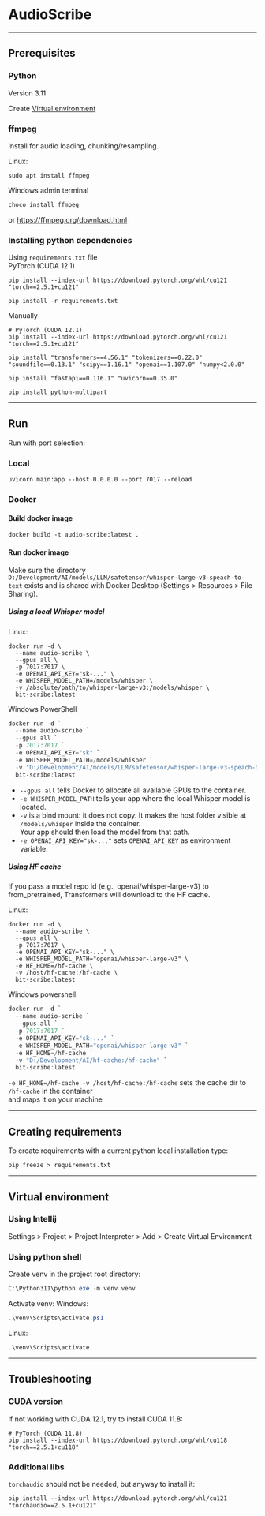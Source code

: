 
# AudioScribe

---

## Prerequisites

### Python
Version 3.11

Create [Virtual environment](#Virtual-environment)

### ffmpeg
Install for audio loading, chunking/resampling.

Linux:
```shell
sudo apt install ffmpeg
```

Windows admin terminal
```PowerShell
choco install ffmpeg
```
or https://ffmpeg.org/download.html


### Installing python dependencies

Using `requirements.txt` file  
PyTorch (CUDA 12.1)
```shell
pip install --index-url https://download.pytorch.org/whl/cu121 "torch==2.5.1+cu121"
```
```shell
pip install -r requirements.txt
```

Manually
```shell
# PyTorch (CUDA 12.1)
pip install --index-url https://download.pytorch.org/whl/cu121 "torch==2.5.1+cu121"
```
```shell
pip install "transformers==4.56.1" "tokenizers==0.22.0" "soundfile==0.13.1" "scipy==1.16.1" "openai==1.107.0" "numpy<2.0.0"
```
```shell
pip install "fastapi==0.116.1" "uvicorn==0.35.0"
```

```shell
pip install python-multipart
```

---
## Run
Run with port selection:

### Local
```shell
uvicorn main:app --host 0.0.0.0 --port 7017 --reload
```

### Docker

#### Build docker image
```shell
docker build -t audio-scribe:latest .
```

#### Run docker image

Make sure the directory `D:/Development/AI/models/LLM/safetensor/whisper-large-v3-speach-to-text` 
exists and is shared with Docker Desktop (Settings > Resources > File Sharing).


##### Using a local Whisper model

Linux:
```shell
docker run -d \
  --name audio-scribe \
  --gpus all \
  -p 7017:7017 \
  -e OPENAI_API_KEY="sk-..." \
  -e WHISPER_MODEL_PATH=/models/whisper \
  -v /absolute/path/to/whisper-large-v3:/models/whisper \
  bit-scribe:latest
```

Windows PowerShell
```PowerShell
docker run -d `
  --name audio-scribe `
  --gpus all `
  -p 7017:7017 `
  -e OPENAI_API_KEY="sk" `
  -e WHISPER_MODEL_PATH=/models/whisper `
  -v "D:/Development/AI/models/LLM/safetensor/whisper-large-v3-speach-to-text:/models/whisper" `
  bit-scribe:latest
```
- `--gpus all` tells Docker to allocate all available GPUs to the container.
- `-e WHISPER_MODEL_PATH` tells your app where the local Whisper model is located.
- `-v` is a bind mount: it does not copy. It makes the host folder visible at `/models/whisper` inside the container.  
    Your app should then load the model from that path.
- `-e OPENAI_API_KEY="sk-..."` sets `OPENAI_API_KEY` as environment variable.


##### Using HF cache
If you pass a model repo id (e.g., openai/whisper-large-v3) to from_pretrained, Transformers will download to the HF cache.

Linux:
```shell
docker run -d \
  --name audio-scribe \
  --gpus all \
  -p 7017:7017 \
  -e OPENAI_API_KEY="sk-..." \
  -e WHISPER_MODEL_PATH="openai/whisper-large-v3" \
  -e HF_HOME=/hf-cache \
  -v /host/hf-cache:/hf-cache \
  bit-scribe:latest
```

Windows powershell:
```PowerShell
docker run -d `
  --name audio-scribe `
  --gpus all `
  -p 7017:7017 `
  -e OPENAI_API_KEY="sk-..." `
  -e WHISPER_MODEL_PATH="openai/whisper-large-v3" `
  -e HF_HOME=/hf-cache `
  -v "D:/Development/AI/hf-cache:/hf-cache" `
  bit-scribe:latest
```
`-e HF_HOME=/hf-cache -v /host/hf-cache:/hf-cache` sets the cache dir to `/hf-cache` in the container  
    and maps it on your machine




---
## Creating requirements

To create requirements with a current python local installation type:
```shell
pip freeze > requirements.txt
```

---
## Virtual environment

### Using Intellij 

Settings > Project > Project Interpreter > Add > Create Virtual Environment

### Using python shell

Create venv in the project root directory: 
```powershell
C:\Python311\python.exe -m venv venv
```

Activate venv:
Windows:
```powershell
.\venv\Scripts\activate.ps1
```
Linux:
```shell
.\venv\Scripts\activate
```

---

## Troubleshooting

### CUDA version
If not working with CUDA 12.1, try to install CUDA 11.8:
```shell
# PyTorch (CUDA 11.8)
pip install --index-url https://download.pytorch.org/whl/cu118 "torch==2.5.1+cu118"
```

### Additional libs

`torchaudio` should not be needed, but anyway to install it:

```shell
pip install --index-url https://download.pytorch.org/whl/cu121 "torchaudio==2.5.1+cu121"

```

